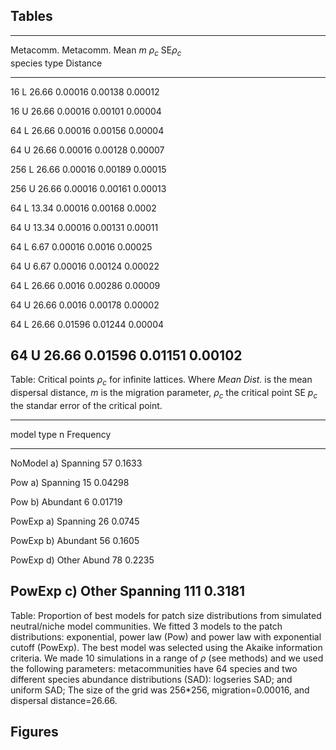## Tables 



-----------------------------------------------------------------
Metacomm.  Metacomm.  Mean           $m$    $\rho_c$   SE$\rho_c$    
 species     type     Distance
--------- ---------- ---------- ---------  ---------- -----------
   16         L          26.66    0.00016     0.00138     0.00012
   
   16         U          26.66    0.00016     0.00101     0.00004
   
   64         L          26.66    0.00016     0.00156     0.00004
   
   64         U          26.66    0.00016     0.00128     0.00007
   
   256        L          26.66    0.00016     0.00189     0.00015
   
   256        U          26.66    0.00016     0.00161     0.00013
   
   64         L          13.34    0.00016     0.00168     0.0002 
   
   64         U          13.34    0.00016     0.00131     0.00011
   
   64         L          6.67     0.00016     0.0016      0.00025
   
   64         U          6.67     0.00016     0.00124     0.00022
   
   64         L          26.66     0.0016     0.00286     0.00009
   
   64         U          26.66     0.0016     0.00178     0.00002
   
   64         L          26.66    0.01596     0.01244     0.00004
   
   64         U          26.66    0.01596     0.01151     0.00102
-----------------------------------------------------------------


Table: Critical points $\rho_c$ for infinite lattices. Where *Mean Dist.* is the mean dispersal distance,  $m$ is the migration parameter, $\rho_c$ the critical point SE $p_c$ the standar error of the critical point.  

-----------------------------------------
 model        type         n   Frequency 
------- ----------------- --- -----------
NoModel    a) Spanning    57    0.1633   

  Pow      a) Spanning    15    0.04298  

  Pow      b) Abundant     6    0.01719  

PowExp     a) Spanning    26    0.0745   

PowExp     b) Abundant    56    0.1605   

PowExp   d) Other Abund   78    0.2235   

PowExp  c) Other Spanning 111   0.3181   
-----------------------------------------

Table: Proportion of best models for patch size distributions from simulated neutral/niche model communities. We fitted 3 models to the patch distributions: exponential, power law (Pow) and power law with exponential cutoff (PowExp). The best model was selected using the Akaike information criteria. We made 10 simulations in a range of $\rho$ (see methods) and we used the following parameters: metacommunities have 64 species and two different species abundance distributions (SAD): logseries SAD; and uniform SAD; The size of the grid was 256*256, migration=0.00016, and dispersal distance=26.66.

## Figures


